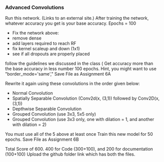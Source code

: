 ### Advanced Convolutions

Run this network.  (Links to an external site.) After training the network, whatever accuracy you get is your base accuracy. Epochs = 100
* Fix the network above:
* remove dense
* add layers required to reach RF
* fix kernel scaleup and down (1x1)
* see if all dropouts are properly placed

follow the guidelines we discussed in the class (
Get accuracy more than the base accuracy in less number 100 epochs. Hint, you might want to use "border_mode='same',"
Save File as Assignment 6A

Rewrite it again using these convolutions in the order given below:
* Normal Convolution
* Spatially Separable Convolution  (Conv2d(x, (3,1)) followed by Conv2D(x,(3,1))
* Depthwise Separable Convolution
* Grouped Convolution (use 3x3, 5x5 only)
* Grouped Convolution (use 3x3 only, one with dilation = 1, and another with dilation = 2) 

You must use all of the 5 above at least once
Train this new model for 50 epochs. 
Save File as Assignment 6B

Total Score of 600. 400 for Code (300+100), and 200 for documentation (100+100)
Upload the github folder link which has both the files. 
